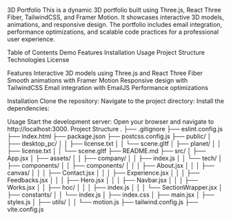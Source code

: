 3D Portfolio
This is a dynamic 3D portfolio built using Three.js, React Three Fiber, TailwindCSS, and Framer Motion. It showcases interactive 3D models, animations, and responsive design. The portfolio includes email integration, performance optimizations, and scalable code practices for a professional user experience.

Table of Contents
Demo
Features
Installation
Usage
Project Structure
Technologies
License

Features
Interactive 3D models using Three.js and React Three Fiber
Smooth animations with Framer Motion
Responsive design with TailwindCSS
Email integration with EmailJS
Performance optimizations


Installation
Clone the repository:
Navigate to the project directory:
Install the dependencies:

Usage
Start the development server:
Open your browser and navigate to http://localhost:3000.
Project Structure
.
├── .gitignore
├── eslint.config.js
├── index.html
├── package.json
├── postcss.config.js
├── public/
│   ├── desktop_pc/
│   │   ├── license.txt
│   │   └── scene.gltf
│   ├── planet/
│   │   ├── license.txt
│   │   └── scene.gltf
├── README.md
├── src/
│   ├── App.jsx
│   ├── assets/
│   │   ├── company/
│   │   ├── index.js
│   │   └── tech/
│   ├── components/
│   │   ├── components/
│   │   │   ├── About.jsx
│   │   │   ├── canvas/
│   │   │   ├── Contact.jsx
│   │   │   ├── Experience.jsx
│   │   │   ├── Feedbacks.jsx
│   │   │   ├── Hero.jsx
│   │   │   ├── Navbar.jsx
│   │   │   ├── Works.jsx
│   │   ├── hoc/
│   │   │   ├── index.js
│   │   │   └── SectionWrapper.jsx
│   ├── constants/
│   │   └── index.js
│   ├── index.css
│   ├── main.jsx
│   ├── styles.js
│   ├── utils/
│   │   └── motion.js
├── tailwind.config.js
├── vite.config.js
